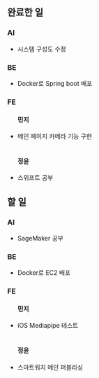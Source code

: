 <h2>완료한 일</h2>
<h3>AI</h3>
<ul>
  <li>시스템 구성도 수정</li>
</ul>

<h3>BE</h3>
<ul>
  <li>Docker로 Spring boot 배포</li>
</ul>

<h3>FE</h3>
<ul>
  <h4>민지</h4>
  <li>메인 페이지 카메라 기능 구현</li>
  <br>
  <h4>정윤</h4>
  <li>스위프트 공부</li>
</ul>

<h2>할 일</h2>
<h3>AI</h3>
<ul>
  <li>SageMaker 공부</li>
</ul>

<h3>BE</h3>
<ul>
  <li>Docker로 EC2 배포</li>
</ul>

<h3>FE</h3>
<ul>
  <h4>민지</h4>
  <li>iOS Mediapipe 테스트</li>
  <br>
  <h4>정윤</h4>
  <li>스마트워치 메인 퍼블리싱</li>
</ul>
